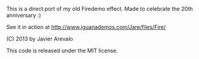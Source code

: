 This is a direct port of my old Firedemo effect.
Made to celebrate the 20th anniversary :)

See it in action at http://www.iguanademos.com/Jare/files/Fire/

(C) 2013 by Javier Arevalo

This code is released under the MIT license.
